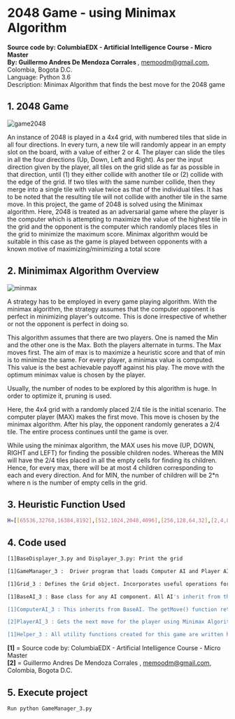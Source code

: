 # 2048 Game - using Minimax Algorithm
<b>Source code by: ColumbiaEDX - Artificial Intelligence Course - Micro Master</b><br />
<b>By: Guillermo Andres De Mendoza Corrales </b>, memoodm@gmail.com, Colombia, Bogota D.C.<br />
Language: Python 3.6<br />
Description: Minimax Algorithm that finds the best move for the 2048 game

## 1. 2048 Game

![game2048](https://github.com/memoodm/game2048/blob/master/images/game2048.png)

An instance of 2048 is played in a 4x4 grid, with numbered tiles that slide in all four directions. In every turn, a new tile will randomly appear in an empty slot on the board, with a value of either 2 or 4. The player can slide the tiles in all the four directions (Up, Down, Left and Right). As per the input direction given by the player, all tiles on the grid slide as far as possible in that direction, until (1) they either collide with another tile or (2) collide with the edge of the grid. If two tiles with the same number collide, then they merge into a single tile with value twice as that of the individual tiles. It has to be noted that the resulting tile will not collide with another tile in the same move. In this project, the game of 2048 is solved using the Minimax algorithm. Here, 2048 is treated as an adversarial game where the player is the computer which is attempting to maximize the value of the highest tile in the grid and the opponent is the computer which randomly places tiles in the grid to minimize the maximum score. Minimax algorithm would be suitable in this case as the game is played between opponents with a known motive of maximizing/minimizing a total score


## 2. Minimimax Algorithm Overview

![minmax](https://github.com/memoodm/game2048/blob/master/images/minmax.png)

A strategy has to be employed in every game playing algorithm. With the minimax algorithm, the strategy assumes that the computer opponent is perfect in minimizing player's outcome. This is done irrespective of whether or not the opponent is perfect in doing so. 

This algorithm assumes that there are two players. One is named the Min and the other one is the Max. Both the players alternate in turms. The Max moves first. The aim of max is to maximize a heuristic score and that of min is to minimize the same. For every player, a minimax value is computed. This value is the best achievable payoff against his play. The move with the optimum minimax value is chosen by the player. 

Usually, the number of nodes to be explored by this algorithm is huge. In order to optimize it, pruning is used. 

Here, the 4x4 grid with a randomly placed 2/4 tile is the initial scenario. The computer player (MAX) makes the first move. This move is chosen by the minimax algorithm. After his play, the opponent randomly generates a 2/4 tile. The entire process continues until the game is over. 

While using the minimax algorithm, the MAX uses his move (UP, DOWN, RIGHT and LEFT) for finding the possible children nodes. Whereas the MIN will have the 2/4 tiles placed in all the empty cells for finding its children. Hence, for every max, there will be at most 4 children corresponding to each and every direction. And for MIN, the number of children will be 2*n where n is the number of empty cells in the grid. 


## 3. Heuristic Function Used

```sh
H=[[65536,32768,16384,8192],[512,1024,2048,4096],[256,128,64,32],[2,4,8,16]]
```


## 4. Code used
```sh
[1]BaseDisplayer_3.py and Displayer_3.py: Print the grid

[1]GameManager_3 :  Driver program that loads Computer AI and Player AI and begins the game where they compete with each other. Note that the time for making a move is kept as 2 seconds. 

[1]Grid_3 : Defines the Grid object. Incorporates useful operations for the grid like move, getAvailableCells, insertTile and clone

[1]BaseAI_3 : Base class for any AI component. All AI's inherit from this module and implement the getMove function which takes a Grid object as parameter and returns a move

[1]ComputerAI_3 : This inherits from BaseAI. The getMove() function returns a computer action, i.e. a tuple (x, y) indicating the place you want to place a tile

[2]PlayerAI_3 : Gets the next move for the player using Minimax Algorithm 

[1]Helper_3 : All utility functions created for this game are written here. This includes the eval function which evaluates the heuristic score for a given configuration
```
<b>[1]</b> = Source code by: ColumbiaEDX - Artificial Intelligence Course - Micro Master<br />
<b>[2]</b> = Guillermo Andres De Mendoza Corrales , memoodm@gmail.com, Colombia, Bogota D.C.<br />


## 5. Execute project

```sh
Run python GameManager_3.py
```